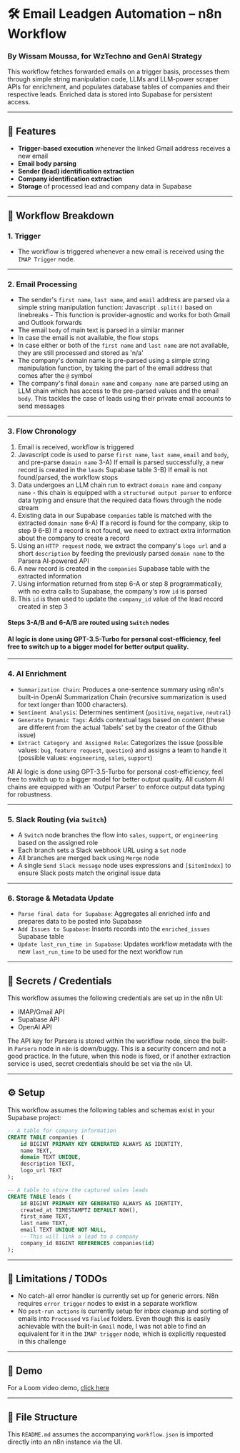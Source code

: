 # 🛠️ Email Leadgen Automation – n8n Workflow
### By Wissam Moussa, for WzTechno and GenAI Strategy


This workflow fetches forwarded emails on a trigger basis, processes them through simple string manipulation code, LLMs and LLM-power scraper APIs for enrichment, and populates database tables of companies and their respective leads. 
Enriched data is stored into Supabase for persistent access.

---

## 📌 Features

- **Trigger-based execution** whenever the linked Gmail address receives a new email
- **Email body parsing**
- **Sender (lead) identification extraction**
- **Company identification extraction**
- **Storage** of processed lead and company data in Supabase

---

## 🧩 Workflow Breakdown

### 1. Trigger

- The workflow is triggered whenever a new email is received using the `IMAP Trigger` node.

---

### 2. Email Processing

- The sender's `first name`, `last name`, and `email` address are parsed via a simple string manipulation function: Javascript `.split()` based on linebreaks - This function is provider-agnostic and works for both Gmail and Outlook forwards
- The email `body` of main text is parsed in a similar manner
- In case the email is not available, the flow stops
- In case either or both of the `first name` and `last name` are not available, they are still processed and stored as 'n/a'
- The company's domain name is pre-parsed using a simple string manipulation function, by taking the part of the email address that comes after the `@` symbol
- The company's final `domain name` and `company name` are parsed using an LLM chain which has access to the pre-parsed values and the email `body`. This tackles the case of leads using their private email accounts to send messages

---

### 3. Flow Chronology

1) Email is received, workflow is triggered
2) Javascript code is used to parse `first name`, `last name`, `email` and `body`, and pre-parse `domain name`
3-A) If email is parsed successfully, a new record is created in the `leads` Supabase table
3-B) If email is not found/parsed, the workflow stops
4) Data undergoes an LLM chain run to extract `domain name` and `company name` - this chain is equipped with a `structured output parser` to enforce data typing and ensure that the required data flows through the node stream
5) Existing data in our Supabase `companies` table is matched with the extracted `domain name`
6-A) If a record is found for the company, skip to step 9
6-B) If a record is not found, we need to extract extra information about the company to create a record
7) Using an `HTTP request` node, we extract the company's `logo url` and a short `description` by feeding the previously parsed `domain name` to the Parsera AI-powered API
8) A new record is created in the `companies` Supabase table with the extracted information
9) Using information returned from step 6-A or step 8 programmatically, with no extra calls to Supabase, the company's row `id` is parsed
10) This `id` is then used to update the `company_id` value of the lead record created in step 3

#### Steps 3-A/B and 6-A/B are routed using `Switch` nodes
#### AI logic is done using GPT-3.5-Turbo for personal cost-efficiency, feel free to switch up to a bigger model for better output quality.
---

### 4. AI Enrichment

- `Summarization Chain`: Produces a one-sentence summary using n8n's built-in OpenAI Summarization Chain (recursive summarization is used for text longer than 1000 characters).
- `Sentiment Analysis`: Determines sentiment (`positive`, `negative`, `neutral`)
- `Generate Dynamic Tags`: Adds contextual tags based on content (these are different from the actual 'labels' set by the creator of the Github issue)
- `Extract Category and Assigned Role`: Categorizes the issue (possible values: `bug`, `feature request`, `question`) and assigns a team to handle it (possible values: `engineering`, `sales`, `support`)

All AI logic is done using GPT-3.5-Turbo for personal cost-efficiency, feel free to switch up to a bigger model for better output quality.
All custom AI chains are equipped with an 'Output Parser' to enforce output data typing for robustness.

---

### 5. Slack Routing (via `Switch`)

- A `Switch` node branches the flow into `sales`, `support`, or `engineering` based on the assigned role
- Each branch sets a Slack webhook URL using a `Set` node
- All branches are merged back using `Merge` node
- A single `Send Slack message` node uses expressions and `[$itemIndex]` to ensure Slack posts match the original issue data

---

### 6. Storage & Metadata Update

- `Parse final data for Supabase`: Aggregates all enriched info and prepares data to be posted into Supabase
- `Add Issues to Supabase`: Inserts records into the `enriched_issues` Supabase table
- `Update last_run_time in Supabase`: Updates workflow metadata with the new `last_run_time` to be used for the next workflow run

---

## 🔐 Secrets / Credentials

This workflow assumes the following credentials are set up in the n8n UI:

- IMAP/Gmail API
- Supabase API
- OpenAI API

The API key for Parsera is stored within the workflow node, since the built-in `Parsera` node in `n8n` is down/buggy.
This is a security concern and not a good practice.
In the future, when this node is fixed, or if another extraction service is used, secret credentials should be set via the `n8n` UI.

---

## ⚙️ Setup

This workflow assumes the following tables and schemas exist in your Supabase project:

```sql
-- A table for company information
CREATE TABLE companies (
    id BIGINT PRIMARY KEY GENERATED ALWAYS AS IDENTITY,
    name TEXT,
    domain TEXT UNIQUE,
    description TEXT,
    logo_url TEXT
);

-- A table to store the captured sales leads
CREATE TABLE leads (
    id BIGINT PRIMARY KEY GENERATED ALWAYS AS IDENTITY,
    created_at TIMESTAMPTZ DEFAULT NOW(),
    first_name TEXT,
    last_name TEXT,
    email TEXT UNIQUE NOT NULL,
    -- This will link a lead to a company
    company_id BIGINT REFERENCES companies(id)
);
```

---

## 🚧 Limitations / TODOs

- No catch-all error handler is currently set up for generic errors. N8n requires `error trigger` nodes to exist in a separate workflow
- No `post-run actions` is currently setup for inbox cleanup and sorting of emails into `Processed` vs `Failed` folders. Even though this is easily achievable with the built-in `Gmail` node, I was not able to find an equivalent for it in the `IMAP trigger` node, which is explicitly requested in this challenge
  
---

## 🎥 Demo

For a Loom video demo, [click here](https://www.loom.com/share/9e55091add6d4233b0e2241631c8f132)
  
---

## 📂 File Structure

This `README.md` assumes the accompanying `workflow.json` is imported directly into an n8n instance via the UI.

